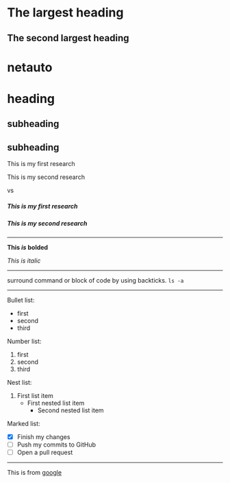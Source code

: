 # The largest heading
## The second largest heading

# netauto

heading
=======

subheading
---

## subheading

This is my first research

This is my second research

vs 

##### This is my first research

##### This is my second research

---

**This *is* bolded**

_This is italic_

---

surround command or block of code by using backticks.
`ls -a`

---

Bullet list:

* first
* second
* third

Number list:

1. first
2. second
3. third

Nest list:

1. First list item
   - First nested list item
     - Second nested list item

Marked list:
- [x] Finish my changes
- [ ] Push my commits to GitHub
- [ ] Open a pull request
     
---

This is from [google](https://github.com/bei1994/netauto/blob/master/README.md#subheading-1)


